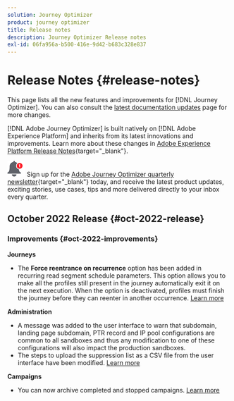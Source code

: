 ```yaml
---
solution: Journey Optimizer
product: journey optimizer
title: Release notes
description: Journey Optimizer Release notes
exl-id: 06fa956a-b500-416e-9d42-b683c328e837
---
```

# Release Notes {#release-notes}

This page lists all the new features and improvements for [!DNL Journey Optimizer]. You can also consult the [latest documentation updates](documentation-updates.md) page for more changes.

[!DNL Adobe Journey Optimizer] is built natively on [!DNL Adobe Experience Platform] and inherits from its latest innovations and improvements. Learn more about these changes in [Adobe Experience Platform Release Notes](https://experienceleague.adobe.com/docs/experience-platform/release-notes/latest.html){target="_blank"}.

![Newsletter](../assets/do-not-localize/nl-icon.png) Sign up for the [Adobe Journey Optimizer quarterly newsletter](https://www.adobe.com/subscription/Adobe_Journey_Optimizer_NL.html){target="_blank"} today, and receive the latest product updates, exciting stories, use cases, tips and more delivered directly to your inbox every quarter.


## October 2022 Release {#oct-2022-release}

<!--

### New capability{#oct-2022-features}

<table>
<thead>
<tr>
<th><strong>Direct Mail Channel (Limited Availability)</strong><br/></th>
</tr>
</thead>
<tbody>
<tr>
<td>
<p>You can now add direct mail messages in your campaigns and journeys. Direct mail is an offline channel that allows you to personalize and generate the files required by direct mail providers to send mail to your customers.</p>
<p>When you prepare a direct mail delivery, Journey Optimizer generates a file including all the targeted profiles and the chosen contact information (postal address for example). You will then be able to send this file to your direct mail provider who will take care of the actual sending.</p>
</td>
</tr>
</tbody>
</table>

-->

### Improvements {#oct-2022-improvements}

**Journeys**

* The **Force reentrance on recurrence** option has been added in recurring read segment schedule parameters. This option allows you to make all the profiles still present in the journey automatically exit it on the next execution. When the option is deactivated, profiles must finish the journey before they can reenter in another occurrence. [Learn more](../building-journeys/read-segment.md#configuring-segment-trigger-activity)

**Administration**

* A message was added to the user interface to warn that subdomain, landing page subdomain, PTR record and IP pool configurations are common to all sandboxes and thus any modification to one of these configurations will also impact the production sandboxes.
* The steps to upload the suppression list as a CSV file from the user interface have been modified. [Learn more](../configuration/manage-suppression-list.md#download-suppression-list)

**Campaigns**

* You can now archive completed and stopped campaigns. [Learn more](../campaigns/modify-stop-campaign.md#archive)
